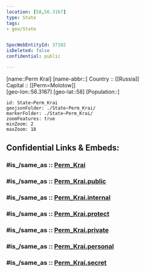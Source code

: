 ```yaml
---
location: [58,56.3167] 
type: State
tags:
- geo/State


SpocWebEntityId: 37102
isDeleted: false
confidential: public

---
```

[name::Perm Krai] 
[name-abbr::] 
Country :: [[Russia]]  
Capital :: [[Perm=Molotow]]  
[geo-lon::56.3167] 
[geo-lat::58] 
[Population::] 



```leaflet
id: State~Perm_Krai
geojsonFolder: ./State~Perm_Krai/
markerFolder: ./State~Perm_Krai/
zoomFeatures: true 
minZoom: 2 
maxZoom: 18
```


## Confidential Links & Embeds: 

### #is_/same_as :: [Perm_Krai](/_Standards/Earth/Continent/Asia/Asia~North/Asia~Ural/Perm_Krai.md) 

### #is_/same_as :: [Perm_Krai.public](/_public/Earth/Continent/Asia/Asia~North/Asia~Ural/Perm_Krai.public.md) 

### #is_/same_as :: [Perm_Krai.internal](/_internal/Earth/Continent/Asia/Asia~North/Asia~Ural/Perm_Krai.internal.md) 

### #is_/same_as :: [Perm_Krai.protect](/_protect/Earth/Continent/Asia/Asia~North/Asia~Ural/Perm_Krai.protect.md) 

### #is_/same_as :: [Perm_Krai.private](/_private/Earth/Continent/Asia/Asia~North/Asia~Ural/Perm_Krai.private.md) 

### #is_/same_as :: [Perm_Krai.personal](/_personal/Earth/Continent/Asia/Asia~North/Asia~Ural/Perm_Krai.personal.md) 

### #is_/same_as :: [Perm_Krai.secret](/_secret/Earth/Continent/Asia/Asia~North/Asia~Ural/Perm_Krai.secret.md)

